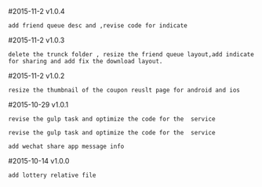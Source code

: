 #2015-11-2 v1.0.4
	
	add friend queue desc and ,revise code for indicate

#2015-11-2 v1.0.3
	
	delete the trunck folder , resize the friend queue layout,add indicate for sharing and add fix the download layout.

#2015-11-2 v1.0.2
	
	resize the thumbnail of the coupon reuslt page for android and ios

#2015-10-29 v1.0.1

	revise the gulp task and optimize the code for the  service 

	revise the gulp task and optimize the code for the  service 

	add wechat share app message info

#2015-10-14 v1.0.0

	add lottery relative file